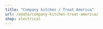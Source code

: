 ```yaml
---
title: "Company kitchen / Treat America"
url: /omaha/company-kitchen-treat-america/
shop: electrical
---
```


